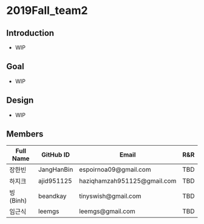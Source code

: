 # 2019Fall_team2

## Introduction
*  WIP

## Goal
*  WIP

## Design
*  WIP


## Members
| Full Name   | GitHub ID | Email             | R&R |
|-------------|-----------|-------------------|-----|
| 장한빈       | JangHanBin       | espoirnoa09@gmail\.com               | TBD |
| 하지크       | ajid951125       | haziqhamzah951125@gmail\.com               | TBD |
| 빙 \(Binh\) | beandkay       | tinyswish@gmail\.com               | TBD |
| 임근식       | leemgs    | leemgs@gmail\.com | TBD |

